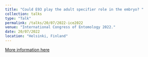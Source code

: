 ```yaml
---
title: "Could E93 play the adult specifier role in the embryo? "
collection: talks
type: "Talk"
permalink: /talks/20/07/2022-ice2022
venue: "International Congress of Entomology 2022."
date: 20/07/2022
location: "Helsinki, Finland"
---
```


[More information here](https://ice2020helsinki.fi/)
